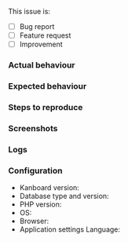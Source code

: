 This issue is:

- [ ] Bug report
- [ ] Feature request
- [ ] Improvement

### Actual behaviour


### Expected behaviour


### Steps to reproduce


### Screenshots


### Logs


### Configuration

- Kanboard version:
- Database type and version:
- PHP version:
- OS:
- Browser:
- Application settings Language:
